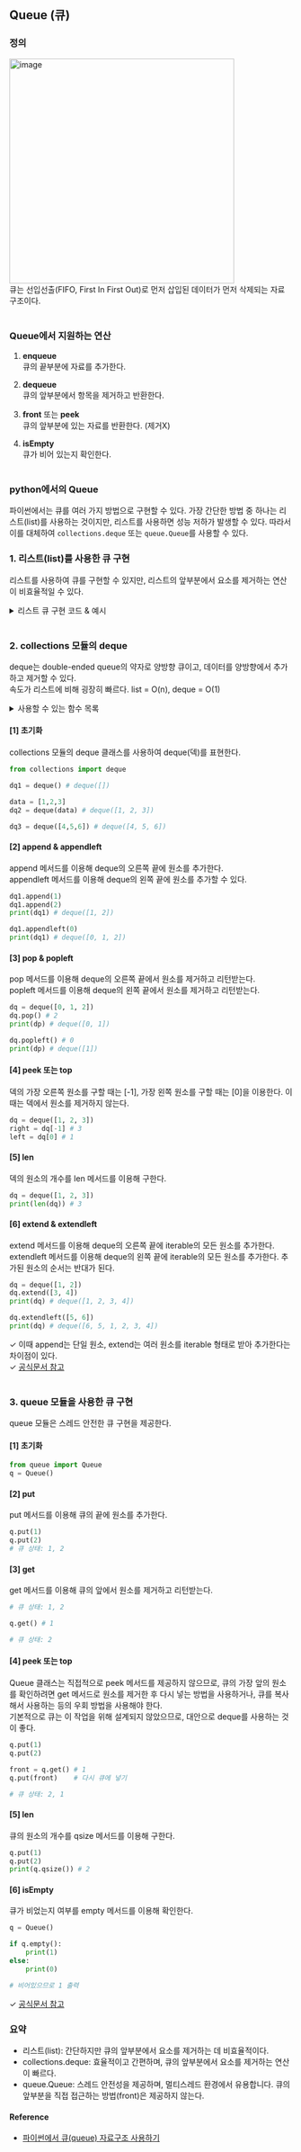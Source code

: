 ## Queue (큐)
### 정의
<img width="400" alt="image" src="https://github.com/ghi512/ghi-log/assets/77954741/52c67361-5fc8-4f57-bd14-504190110b6f"><br>
큐는 선입선출(FIFO, First In First Out)로 먼저 삽입된 데이터가 먼저 삭제되는 자료 구조이다.
<br><br>

### Queue에서 지원하는 연산
1. **enqueue** <br>
큐의 끝부분에 자료를 추가한다.<br>

2. **dequeue** <br>
큐의 앞부분에서 항목을 제거하고 반환한다.<br>

3. **front** 또는 **peek** <br>
큐의 앞부분에 있는 자료를 반환한다. (제거X)

4. **isEmpty**<br>
큐가 비어 있는지 확인한다. <br><br>


### python에서의 Queue
파이썬에서는 큐를 여러 가지 방법으로 구현할 수 있다. 가장 간단한 방법 중 하나는 리스트(list)를 사용하는 것이지만, 리스트를 사용하면 성능 저하가 발생할 수 있다. 따라서 이를 대체하여 ```collections.deque``` 또는 ```queue.Queue```를 사용할 수 있다.<br>


### 1. 리스트(list)를 사용한 큐 구현
리스트를 사용하여 큐를 구현할 수 있지만, 리스트의 앞부분에서 요소를 제거하는 연산이 비효율적일 수 있다.

<details>
<summary>리스트 큐 구현 코드 & 예시</summary>

```python
class ListQueue:
    def __init__(self):
        self.items = []

    def isEmpty(self):
        return len(self.items) == 0

    def enqueue(self, item):
        self.items.append(item)

    def dequeue(self):
        if not self.isEmpty():
            return self.items.pop(0)
        else:
            raise IndexError("dequeue from empty queue")

    def front(self):
        if not self.isEmpty():
            return self.items[0]
        else:
            raise IndexError("front from empty queue")

    def size(self):
        return len(self.items)
```
```python
q = ListQueue()
q.enqueue(1)
q.enqueue(2)
q.enqueue(3)
print(q.dequeue())  # 출력: 1
print(q.front())    # 출력: 2
print(q.size())     # 출력: 2
```
</details>
<br>

### 2. collections 모듈의 deque
deque는 double-ended queue의 약자로 양방향 큐이고, 데이터를 양방향에서 추가하고 제거할 수 있다.<br> 속도가 리스트에 비해 굉장히 빠르다. list = O(n), deque = O(1)<br>
<details>
<summary>사용할 수 있는 함수 목록</summary>

- append
- appendleft
- clear
- copy
- count
- extend
- extendleft
- index
- insert
- maxlen
- pop
- popleft
- remove
- reverse
- rotate
</details>

#### [1] 초기화
collections 모듈의 deque 클래스를 사용하여 deque(덱)를 표현한다.

```python
from collections import deque

dq1 = deque() # deque([])

data = [1,2,3]
dq2 = deque(data) # deque([1, 2, 3])

dq3 = deque([4,5,6]) # deque([4, 5, 6])
```

#### [2] append & appendleft
append 메서드를 이용해 deque의 오른쪽 끝에 원소를 추가한다. <br>
appendleft 메서드를 이용해 deque의 왼쪽 끝에 원소를 추가할 수 있다. <br>

```python
dq1.append(1)
dq1.append(2)
print(dq1) # deque([1, 2])

dq1.appendleft(0)
print(dq1) # deque([0, 1, 2])
```

#### [3] pop & popleft
pop 메서드를 이용해 deque의 오른쪽 끝에서 원소를 제거하고 리턴받는다.<br>
popleft 메서드를 이용해 deque의 왼쪽 끝에서 원소를 제거하고 리턴받는다.<br>

```python
dq = deque([0, 1, 2])
dq.pop() # 2
print(dp) # deque([0, 1])

dq.popleft() # 0
print(dp) # deque([1])
```

#### [4] peek 또는 top
덱의 가장 오른쪽 원소를 구할 때는 [-1], 가장 왼쪽 원소를 구할 때는 [0]을 이용한다. 이때는 덱에서 원소를 제거하지 않는다.

```python
dq = deque([1, 2, 3])
right = dq[-1] # 3
left = dq[0] # 1
```

#### [5] len
덱의 원소의 개수를 len 메서드를 이용해 구한다.

```python
dq = deque([1, 2, 3])
print(len(dq)) # 3
```

#### [6] extend & extendleft
extend 메서드를 이용해 deque의 오른쪽 끝에 iterable의 모든 원소를 추가한다.<br>
extendleft 메서드를 이용해 deque의 왼쪽 끝에 iterable의 모든 원소를 추가한다. 추가된 원소의 순서는 반대가 된다.

```python
dq = deque([1, 2])
dq.extend([3, 4])
print(dq) # deque([1, 2, 3, 4])

dq.extendleft([5, 6])
print(dq) # deque([6, 5, 1, 2, 3, 4])
```
✓ 이때 append는 단일 원소, extend는 여러 원소를 iterable 형태로 받아 추가한다는 차이점이 있다.<br>
✓ [공식문서 참고](https://docs.python.org/3/library/collections.html#collections.deque)
<br><br>


### 3. queue 모듈을 사용한 큐 구현
queue 모듈은 스레드 안전한 큐 구현을 제공한다.

#### [1] 초기화
```python
from queue import Queue
q = Queue()
```

#### [2] put
put 메서드를 이용해 큐의 끝에 원소를 추가한다.
```python
q.put(1)
q.put(2)
# 큐 상태: 1, 2
```

#### [3] get
get 메서드를 이용해 큐의 앞에서 원소를 제거하고 리턴받는다.
```python
# 큐 상태: 1, 2

q.get() # 1

# 큐 상태: 2
```

#### [4] peek 또는 top
Queue 클래스는 직접적으로 peek 메서드를 제공하지 않으므로, 큐의 가장 앞의 원소를 확인하려면 get 메서드로 원소를 제거한 후 다시 넣는 방법을 사용하거나, 큐를 복사해서 사용하는 등의 우회 방법을 사용해야 한다. <br>
기본적으로 큐는 이 작업을 위해 설계되지 않았으므로, 대안으로 deque를 사용하는 것이 좋다.
```python
q.put(1)
q.put(2)

front = q.get() # 1
q.put(front)    # 다시 큐에 넣기

# 큐 상태: 2, 1
```

#### [5] len
큐의 원소의 개수를 qsize 메서드를 이용해 구한다.
```python
q.put(1)
q.put(2)
print(q.qsize()) # 2
```

#### [6] isEmpty
큐가 비었는지 여부를 empty 메서드를 이용해 확인한다.

```python
q = Queue()

if q.empty():
    print(1)
else:
    print(0)

# 비어있으므로 1 출력
```

✓ [공식문서 참고](https://docs.python.org/3/library/queue.html)
<br>

### 요약
- 리스트(list): 간단하지만 큐의 앞부분에서 요소를 제거하는 데 비효율적이다.
- collections.deque: 효율적이고 간편하며, 큐의 앞부분에서 요소를 제거하는 연산이 빠르다.
- queue.Queue: 스레드 안전성을 제공하며, 멀티스레드 환경에서 유용합니다. 큐의 앞부분을 직접 접근하는 방법(front)은 제공하지 않는다.

#### Reference
- [파이썬에서 큐(queue) 자료구조 사용하기](https://www.daleseo.com/python-queue/)